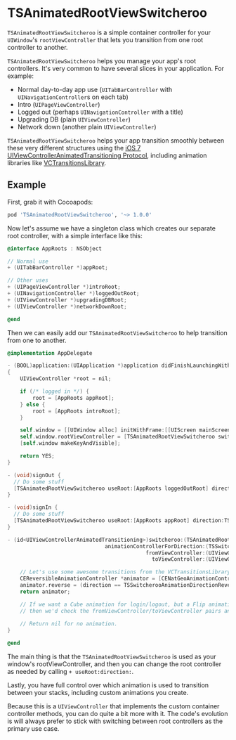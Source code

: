 TSAnimatedRootViewSwitcheroo
===================

`TSAnimatedRootViewSwitcheroo` is a simple container controller for your `UIWindow`'s `rootViewController` that lets you transition from one root controller to another.

`TSAnimatedRootViewSwitcheroo` helps you manage your app's root controllers. It's very common to have several slices in your application. For example:

  - Normal day-to-day app use (`UITabBarController` with `UINavigationController`s on each tab)
  - Intro (`UIPageViewController`)
  - Logged out (perhaps `UINavigationController` with a title)
  - Upgrading DB (plain `UIViewController`)
  - Network down (another plain `UIViewController`)

`TSAnimatedRootViewSwitcheroo` helps your app transition smoothly between these very different structures using the [iOS 7 UIViewControllerAnimatedTransitioning Protocol](https://developer.apple.com/library/ios/documentation/UIKit/Reference/UIViewControllerAnimatedTransitioning_Protocol/Reference/Reference.html#//apple_ref/doc/uid/TP40013387), including animation libraries like [VCTransitionsLibrary](https://github.com/ColinEberhardt/VCTransitionsLibrary/).

## Example

First, grab it with Cocoapods:

```sh
pod 'TSAnimatedRootViewSwitcheroo', '~> 1.0.0'
```

Now let's assume we have a singleton class which creates our separate root controller, with a simple interface like this:

``` objective-c
@interface AppRoots : NSObject

// Normal use
+ (UITabBarController *)appRoot;

// Other uses
+ (UIPageViewController *)introRoot;
+ (UINavigationController *)loggedOutRoot;
+ (UIViewController *)upgradingDBRoot;
+ (UIViewController *)networkDownRoot;

@end
```

Then we can easily add our `TSAnimatedRootViewSwitcheroo` to help transition from one to another.

``` objective-c
@implementation AppDelegate

- (BOOL)application:(UIApplication *)application didFinishLaunchingWithOptions:(NSDictionary *)launchOptions
{
    UIViewController *root = nil;

    if (/* logged in */) {
        root = [AppRoots appRoot];
    } else {
        root = [AppRoots introRoot];
    }

    self.window = [[UIWindow alloc] initWithFrame:[[UIScreen mainScreen] bounds]];
    self.window.rootViewController = [TSAnimatedRootViewSwitcheroo switcherooWithRoot:root andDelegate:self];
    [self.window makeKeyAndVisible];

    return YES;
}

- (void)signOut {
  // Do some stuff
  [TSAnimatedRootViewSwitcheroo useRoot:[AppRoots loggedOutRoot] direction:TSSwitcherooAnimationDirectionReverse];
}

- (void)signIn {
  // Do some stuff
  [TSAnimatedRootViewSwitcheroo useRoot:[AppRoots appRoot] direction:TSSwitcherooAnimationDirectionForward];
}

- (id<UIViewControllerAnimatedTransitioning>)switcheroo:(TSAnimatedRootViewSwitcheroo *)switcheroo
                               animationControllerForDirection:(TSSwitcherooAnimationDirection)direction
                                            fromViewController:(UIViewController *)fromViewController
                                              toViewController:(UIViewController *)toViewController {

    // Let's use some awesome transitions from the VCTransitionsLibrary
    CEReversibleAnimationController *animator = [CENatGeoAnimationController new];
    animator.reverse = (direction == TSSwitcherooAnimationDirectionReverse);
    return animator;

    // If we want a Cube animation for login/logout, but a Flip animation for UpgradeDB => app
    // then we'd check the fromViewController/toViewController pairs and return the right animation.
    
    // Return nil for no animation.
}

@end
```

The main thing is that the `TSAnimatedRootViewSwitcheroo` is used as your window's rootViewController, and then you can change the root controller as needed by calling `+ useRoot:direction:`.

Lastly, you have full control over which animation is used to transition between your stacks, including custom animations you create.

Because this is a `UIViewController` that implements the custom container controller methods, you can do quite a bit more with it. The code's evolution is will always prefer to stick with switching between root controllers as the primary use case.
